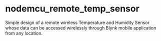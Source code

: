 # nodemcu_remote_temp_sensor
Simple design of a remote wireless Temperature and Humidity Sensor whose data can be accessed wirelessly through Blynk mobile application from any location.
